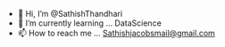 - 👋 Hi, I’m @SathishThandhari
- 🌱 I’m currently learning ... DataScience 
- 📫 How to reach me ... Sathishjacobsmail@gmail.com  

<!---
sathishjacobthandhari/sathishjacobthandhari is a ✨ special ✨ repository because its `README.md` (this file) appears on your GitHub profile.
You can click the Preview link to take a look at your changes.
--->
